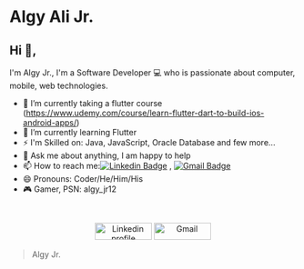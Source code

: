 # Algy Ali Jr.

## Hi 👋,
I'm Algy Jr., I'm a Software Developer 💻 who is passionate about computer, mobile, web technologies. 

- 🔭 I’m currently taking a flutter course (https://www.udemy.com/course/learn-flutter-dart-to-build-ios-android-apps/)
- 🌱 I’m currently learning Flutter
- ⚡ I'm Skilled on: Java, JavaScript, Oracle Database and few more...
- 💬 Ask me about anything, I am happy to help
- 📫 How to reach me:[![Linkedin Badge](https://img.shields.io/badge/-LinkedIn-blue?style=flat-square&logo=Linkedin&logoColor=white&link=)](https://www.linkedin.com/in/algy-ali-a1360695/) 
, [![Gmail Badge](https://img.shields.io/badge/-Gmail-c14438?style=flat-square&logo=Gmail&logoColor=white&link=mailto:shuklaraghav321.com)](mailto:algymussa@gmail.com)
- 😄 Pronouns: Coder/He/Him/His
- 🎮 Gamer, PSN: algy_jr12


<br>
<p align="center">
    <a href="https://www.linkedin.com/in/algy-ali-a1360695/"><img alt="Linkedin profile" title="Linkedin" src="https://raw.githubusercontent.com/Thomas-George-T/Thomas-George-T/master/assets/linkedin.svg" width="100" height="30" /></a>
    <a href="mailto:algymussa@gmail.com"><img alt="Gmail" src="https://raw.githubusercontent.com/Thomas-George-T/Thomas-George-T/master/assets/google-gmail.svg" title="Email" width="100" height="30" /></a>
</p>

> Algy Jr.
